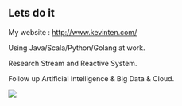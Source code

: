 ## Lets do it

My website : http://www.kevinten.com/

Using Java/Scala/Python/Golang at work. 

Research Stream and Reactive System. 

Follow up Artificial Intelligence & Big Data & Cloud.

![](https://github-readme-stats.vercel.app/api?username=kevinten10&show_icons=true)
